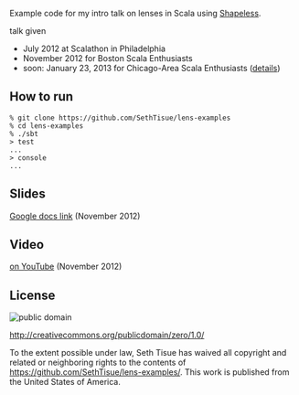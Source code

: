 Example code for my intro talk on lenses in Scala using [Shapeless](https://github.com/milessabin/shapeless/).

talk given
 * July 2012 at Scalathon in Philadelphia
 * November 2012 for Boston Scala Enthusiasts
 * soon: January 23, 2013 for Chicago-Area Scala Enthusiasts ([details](http://www.meetup.com/chicagoscala/events/95809062/))

## How to run

```text
% git clone https://github.com/SethTisue/lens-examples
% cd lens-examples
% ./sbt
> test
...
> console
...
```

## Slides

[Google docs link](https://docs.google.com/presentation/d/17IizOgnxMA9MbuiQtxAjL0v5GZdhPMUm3XO65EaTCWQ/edit) (November 2012)

## Video

[on YouTube](https://www.youtube.com/watch?v=BiHH3LzKV04) (November 2012)

## License

![public domain](http://i.creativecommons.org/p/zero/1.0/88x31.png)

http://creativecommons.org/publicdomain/zero/1.0/

To the extent possible under law, Seth Tisue has waived all copyright and related or neighboring rights to the contents of https://github.com/SethTisue/lens-examples/. This work is published from the United States of America.
